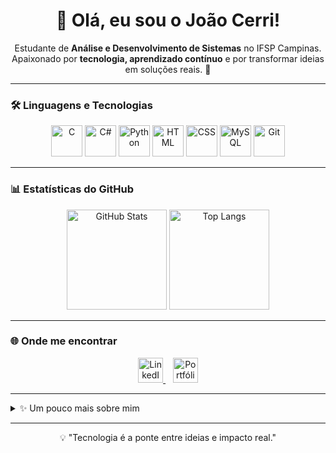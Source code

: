 <h1 align="center">👋 Olá, eu sou o João Cerri!</h1>

<p align="center">
  Estudante de <b>Análise e Desenvolvimento de Sistemas</b> no IFSP Campinas.<br>
  Apaixonado por <b>tecnologia, aprendizado contínuo</b> e por transformar ideias em soluções reais. 🚀
</p>

---


### 🛠️ Linguagens e Tecnologias
<p align="center">
  <img src="https://img.icons8.com/color/96/c-programming.png" width="50" height="50" alt="C"/>
  <img src="https://cdn.jsdelivr.net/gh/devicons/devicon/icons/csharp/csharp-original.svg" width="50" height="50" alt="C#"/>
  <img src="https://cdn.jsdelivr.net/gh/devicons/devicon/icons/python/python-original.svg" width="50" height="50" alt="Python"/>
  <img src="https://cdn.jsdelivr.net/gh/devicons/devicon/icons/html5/html5-original.svg" width="50" height="50" alt="HTML"/>
  <img src="https://icon2.cleanpng.com/20180429/ukw/kisspng-cascading-style-sheets-html-web-page-5ae55eb45423e6.4422717315249814283446.jpg" width="50" height="50" alt="CSS"/>
  <img src="https://cdn-icons-png.flaticon.com/512/5968/5968313.png" width="50" height="50" alt="MySQL"/>
  <img src="https://img.icons8.com/color/512/git.png" width="50" height="50" alt="Git"/>
</p>

---

### 📊 Estatísticas do GitHub
<p align="center">
  <img src="https://github-readme-stats.vercel.app/api?username=joaocerri&show_icons=true&theme=tokyonight" alt="GitHub Stats" height="160"/>
  <img src="https://github-readme-stats.vercel.app/api/top-langs/?username=joaocerri&layout=compact&theme=tokyonight" alt="Top Langs" height="160"/>
</p>

---

### 🌐 Onde me encontrar
<p align="center">
  <a href="https://www.linkedin.com/in/joaocerri/" target="_blank">
    <img src="https://cdn.jsdelivr.net/gh/devicons/devicon/icons/linkedin/linkedin-original.svg" width="40" height="40" alt="LinkedIn"/>
  </a>
  &nbsp;&nbsp;
  <a href="https://joaocerri.github.io/Portifolio-Joao/" target="_blank">
    <img src="https://cdn-icons-png.flaticon.com/512/841/841364.png" width="40" height="40" alt="Portfólio"/>
  </a>
</p>

---

<details>
  <summary>✨ Um pouco mais sobre mim</summary>
  <br>
  - 🎓 Atualmente no 2º semestre de Análise e Desenvolvimento de Sistemas no IFSP Campinas.  
  - 💻 Experiência com C, C#, Python, HTML e CSS.  
  - 🌱 Sempre buscando aprender mais sobre programação, dados e desenvolvimento web.  
  - 🚀 Objetivo: crescer na área de tecnologia e contribuir com projetos inovadores.  
</details>

---

<p align="center">💡 "Tecnologia é a ponte entre ideias e impacto real."</p>
